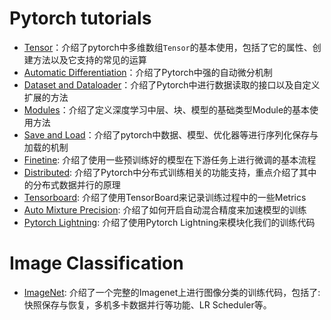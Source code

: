 # Pytorch tutorials

- [Tensor](./01_Tensor.ipynb)：介绍了pytorch中多维数组`Tensor`的基本使用，包括了它的属性、创建方法以及它支持的常见的运算
- [Automatic Differentiation](./02_AutoDiff.ipynb)：介绍了Pytorch中强的自动微分机制
- [Dataset and Dataloader](./03_DataLoading.ipynb)：介绍了Pytorch中进行数据读取的接口以及自定义扩展的方法
- [Modules](./04_Modules.ipynb)：介绍了定义深度学习中层、块、模型的基础类型Module的基本使用方法
- [Save and Load](./05_SaveAndLoad.ipynb)：介绍了pytorch中数据、模型、优化器等进行序列化保存与加载的机制
- [Finetine](./06_Finetune.ipynb): 介绍了使用一些预训练好的模型在下游任务上进行微调的基本流程
- [Distributed](./07_Distributed.ipynb): 介绍了Pytorch中分布式训练相关的功能支持，重点介绍了其中的分布式数据并行的原理
- [Tensorboard](./08_Tensorboard.ipynb): 介绍了使用TensorBoard来记录训练过程中的一些Metrics
- [Auto Mixture Precision](./09_AutoMixPrecision.ipynb): 介绍了如何开启自动混合精度来加速模型的训练
- [Pytorch Lightning](./10_PytorchLightning.ipynb): 介绍了使用Pytorch Lightning来模块化我们的训练代码



# Image Classification

- [ImageNet](./imagenet/README.md): 介绍了一个完整的Imagenet上进行图像分类的训练代码，包括了: 快照保存与恢复，多机多卡数据并行等功能、LR Scheduler等。